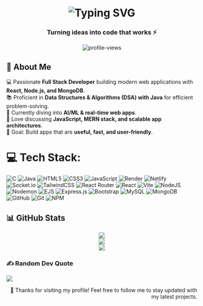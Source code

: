 <!-- Animated Typing Header -->
<h1 align="center">
  <img src="https://readme-typing-svg.herokuapp.com?font=Kaushan+Script&size=30&letterSpacing=0.1rem&pause=1000&center=true&vCenter=true&width=435&lines=Hi%2C+I'm+Prince+Vig;Full+Stack+Developer;Lifelong+Learner;CodexCrusher...." alt="Typing SVG" />
</h1>

<h3 align="center">Turning ideas into code that works ⚡</h3>

<p align="center">
  <img src="https://komarev.com/ghpvc/?username=theprincevig&label=Profile%20Views&color=0e75b6&style=flat" alt="profile-views" /> 
<!--   <a href="https://github.com/yourusername?tab=followers"><img src="https://img.shields.io/github/followers/yourusername?label=Followers&style=social" alt="followers"></a> -->
</p>

## 🚀 About Me  
💻 Passionate **Full Stack Developer** building modern web applications with **React, Node.js, and MongoDB**.  
📚 Proficient in **Data Structures & Algorithms (DSA) with Java** for efficient problem-solving.  
🌱 Currently diving into **AI/ML & real-time web apps**.  
💬 Love discussing **JavaScript, MERN stack, and scalable app architectures**.  
🎯 Goal: Build apps that are **useful, fast, and user-friendly**. 

# 💻 Tech Stack:
![C](https://img.shields.io/badge/c-%2300599C.svg?style=for-the-badge&logo=c&logoColor=white) ![Java](https://img.shields.io/badge/java-%23ED8B00.svg?style=for-the-badge&logo=openjdk&logoColor=white) ![HTML5](https://img.shields.io/badge/html5-%23E34F26.svg?style=for-the-badge&logo=html5&logoColor=white) ![CSS3](https://img.shields.io/badge/css3-%231572B6.svg?style=for-the-badge&logo=css3&logoColor=white) ![JavaScript](https://img.shields.io/badge/javascript-%23323330.svg?style=for-the-badge&logo=javascript&logoColor=%23F7DF1E) ![Render](https://img.shields.io/badge/Render-%46E3B7.svg?style=for-the-badge&logo=render&logoColor=white) ![Netlify](https://img.shields.io/badge/netlify-%23000000.svg?style=for-the-badge&logo=netlify&logoColor=#00C7B7) ![Socket.io](https://img.shields.io/badge/Socket.io-black?style=for-the-badge&logo=socket.io&badgeColor=010101) ![TailwindCSS](https://img.shields.io/badge/tailwindcss-%2338B2AC.svg?style=for-the-badge&logo=tailwind-css&logoColor=white) ![React Router](https://img.shields.io/badge/React_Router-CA4245?style=for-the-badge&logo=react-router&logoColor=white) ![React](https://img.shields.io/badge/react-%2320232a.svg?style=for-the-badge&logo=react&logoColor=%2361DAFB) ![Vite](https://img.shields.io/badge/vite-%23646CFF.svg?style=for-the-badge&logo=vite&logoColor=white) ![NodeJS](https://img.shields.io/badge/node.js-6DA55F?style=for-the-badge&logo=node.js&logoColor=white) ![Nodemon](https://img.shields.io/badge/NODEMON-%23323330.svg?style=for-the-badge&logo=nodemon&logoColor=%BBDEAD) ![EJS](https://img.shields.io/badge/ejs-%23B4CA65.svg?style=for-the-badge&logo=ejs&logoColor=black) ![Express.js](https://img.shields.io/badge/express.js-%23404d59.svg?style=for-the-badge&logo=express&logoColor=%2361DAFB) ![Bootstrap](https://img.shields.io/badge/bootstrap-%238511FA.svg?style=for-the-badge&logo=bootstrap&logoColor=white) ![MySQL](https://img.shields.io/badge/mysql-4479A1.svg?style=for-the-badge&logo=mysql&logoColor=white) ![MongoDB](https://img.shields.io/badge/MongoDB-%234ea94b.svg?style=for-the-badge&logo=mongodb&logoColor=white) ![GitHub](https://img.shields.io/badge/github-%23121011.svg?style=for-the-badge&logo=github&logoColor=white) ![Git](https://img.shields.io/badge/git-%23F05033.svg?style=for-the-badge&logo=git&logoColor=white) ![NPM](https://img.shields.io/badge/NPM-%23CB3837.svg?style=for-the-badge&logo=npm&logoColor=white)

## 📊 GitHub Stats  
<p align="center">
  <img src="https://github-readme-stats.vercel.app/api?username=theprincevig&theme=transparent&hide_border=false&include_all_commits=false&count_private=false" /><br/>
  <img src="https://nirzak-streak-stats.vercel.app/?user=theprincevig&theme=transparent&hide_border=false" /><br/>
  <img src="https://github-readme-stats.vercel.app/api/top-langs/?username=theprincevig&theme=transparent&hide_border=false&include_all_commits=false&count_private=false&layout=compact" />
</p>

### ✍️ Random Dev Quote
![](https://quotes-github-readme.vercel.app/api?type=horizontal&theme=dark)

<!-- Proudly created with GPRM ( https://gprm.itsvg.in ) -->

<p align="right">
  💖 Thanks for visiting my profile! 
  Feel free to follow me to stay updated with my latest projects.  
</p>
